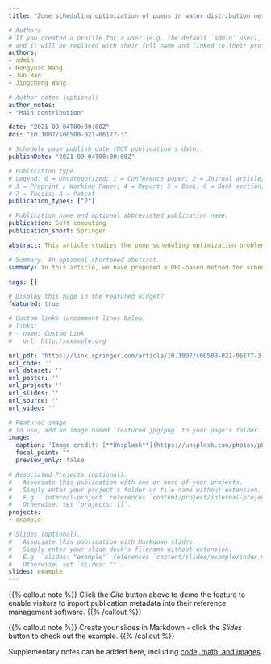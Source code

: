 ```yaml
---
title: "Zone scheduling optimization of pumps in water distribution networks with deep reinforcement learning and knowledge-assisted learning"

# Authors
# If you created a profile for a user (e.g. the default `admin` user), write the username (folder name) here 
# and it will be replaced with their full name and linked to their profile.
authors:
- admin
- Hongyuan Wang 
- Jun Rao
- Jingcheng Wang

# Author notes (optional)
author_notes:
- "Main contribution"

date: "2021-09-04T00:00:00Z"
doi: "10.1007/s00500-021-06177-3"

# Schedule page publish date (NOT publication's date).
publishDate: "2021-09-04T00:00:00Z"

# Publication type.
# Legend: 0 = Uncategorized; 1 = Conference paper; 2 = Journal article;
# 3 = Preprint / Working Paper; 4 = Report; 5 = Book; 6 = Book section;
# 7 = Thesis; 8 = Patent
publication_types: ["2"]

# Publication name and optional abbreviated publication name.
publication: Soft computing
publication_short: Springer

abstract: This article studies the pump scheduling optimization problem in water distribution networks (WDNs) through a novel algorithm that combines knowledge learning and deep reinforcement learning. The optimization problem is modeled as a Markov decision process by taking three objectives in pressure management into consideration. Knowledge-assisted learning is incorporated into the reinforcement learning framework (KA-RL) to help evaluate the state value and guide the design of reward function, since the proposed KA-RL framework leverages the notion that historical data of WDNs could be utilized to produce optimal trajectories with respect to parametric variations. The knowledge-assisted proximal policy optimization (KA-PPO) algorithm, which only uses nodal pressure data, is proposed based on the KA-RL framework to address the arbitrary WDN topology and time-varying water demand. The effectiveness and applicability of the proposed algorithm are illustrated by virtue of the 22-node network with two pumps in a pump station. Empirical results demonstrate that KA-PPO works well in practice and compares favorably to Nelder–Mead method.

# Summary. An optional shortened abstract.
summary: In this article, we have proposed a DRL-based method for scheduling optimization of pumps in WDNs in a time-varying water demand condition. To help terminate the training process and design the reward function, we have established the KA-RL learning framework by combing knowledge-assisted learning with the DRL. Besides, a new algorithm called KA-PPO is proposed. The predictor is used in the KA learning for calculating the best state value of the WDNs.

tags: []

# Display this page in the Featured widget?
featured: true

# Custom links (uncomment lines below)
# links:
# - name: Custom Link
#   url: http://example.org

url_pdf: 'https://link.springer.com/article/10.1007/s00500-021-06177-3'
url_code: ''
url_dataset: ''
url_poster: ''
url_project: ''
url_slides: ''
url_source: ''
url_video: ''

# Featured image
# To use, add an image named `featured.jpg/png` to your page's folder. 
image:
  caption: 'Image credit: [**Unsplash**](https://unsplash.com/photos/pLCdAaMFLTE)'
  focal_point: ""
  preview_only: false

# Associated Projects (optional).
#   Associate this publication with one or more of your projects.
#   Simply enter your project's folder or file name without extension.
#   E.g. `internal-project` references `content/project/internal-project/index.md`.
#   Otherwise, set `projects: []`.
projects:
- example

# Slides (optional).
#   Associate this publication with Markdown slides.
#   Simply enter your slide deck's filename without extension.
#   E.g. `slides: "example"` references `content/slides/example/index.md`.
#   Otherwise, set `slides: ""`.
slides: example
---
```


{{% callout note %}}
Click the *Cite* button above to demo the feature to enable visitors to import publication metadata into their reference management software.
{{% /callout %}}

{{% callout note %}}
Create your slides in Markdown - click the *Slides* button to check out the example.
{{% /callout %}}

Supplementary notes can be added here, including [code, math, and images](https://wowchemy.com/docs/writing-markdown-latex/).
